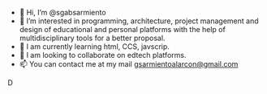 - 👋 Hi, I’m @sgabsarmiento
- 👀 I’m interested in programming, architecture, project management and design of educational and personal platforms with the help of multidisciplinary tools for a better proposal.
- 🌱 I am currently learning html, CCS, javscrip.
- 💞️ I am looking to collaborate on edtech platforms.
- 📫 You can contact me at my mail gsarmientoalarcon@gmail.com

<!---
sgabsarmiento/sgabsarmiento is a ✨ special ✨ repository because its `README.md` (this file) appears on your GitHub profile.
You can click the Preview link to take a look at your changes.
--->
D
